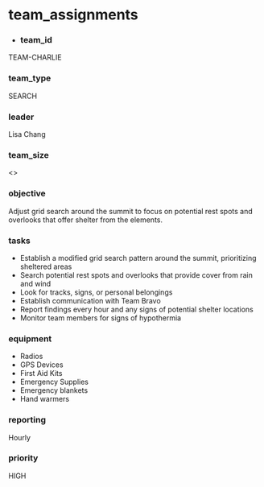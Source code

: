 # team_assignments
- ### team_id
TEAM-CHARLIE
### team_type
SEARCH
### leader
Lisa Chang
### team_size
<>
### objective
Adjust grid search around the summit to focus on potential rest spots and overlooks that offer shelter from the elements.
### tasks
- Establish a modified grid search pattern around the summit, prioritizing sheltered areas
- Search potential rest spots and overlooks that provide cover from rain and wind
- Look for tracks, signs, or personal belongings
- Establish communication with Team Bravo
- Report findings every hour and any signs of potential shelter locations
- Monitor team members for signs of hypothermia
### equipment
- Radios
- GPS Devices
- First Aid Kits
- Emergency Supplies
- Emergency blankets
- Hand warmers
### reporting
Hourly
### priority
HIGH
